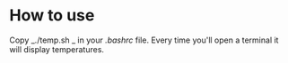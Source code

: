 # How to use
Copy
_./temp.sh _
in your _.bashrc_ file.
Every time you'll open a terminal it will display temperatures.
